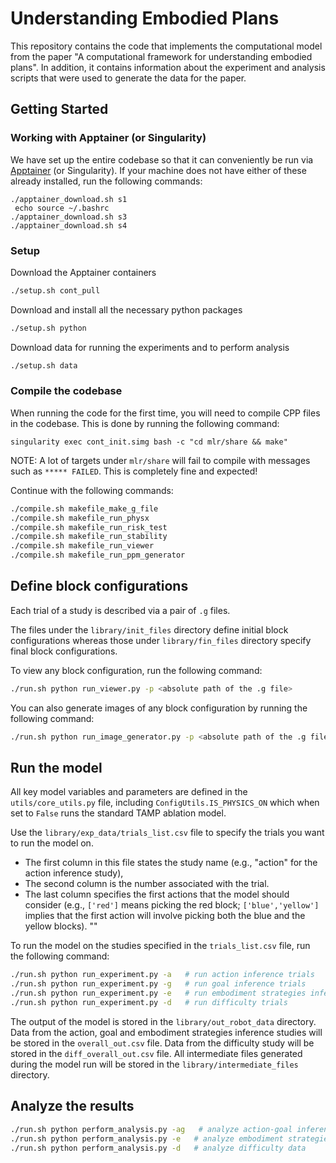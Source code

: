 # Understanding Embodied Plans
This repository contains the code that implements the computational model from the paper "A computational framework for understanding embodied plans".
In addition, it contains information about the experiment and analysis scripts that were used to generate the data for the paper.

## Getting Started

### Working with Apptainer (or Singularity)
We have set up the entire codebase so that it can conveniently be run via 
[Apptainer](https://apptainer.org/docs/user/main/introduction.html) (or Singularity). If your machine does not 
have either of these already installed, run the following commands:
```
./apptainer_download.sh s1
 echo source ~/.bashrc
./apptainer_download.sh s3
./apptainer_download.sh s4
```


### Setup
Download the Apptainer containers
```bash
./setup.sh cont_pull  
```

Download and install all the necessary python packages
```bash
./setup.sh python
```

Download data for running the experiments and to perform analysis
```bash
./setup.sh data
```

### Compile the codebase
When running the code for the first time, you will need to compile CPP files in the codebase. 
This is done by running the following command:
```
singularity exec cont_init.simg bash -c "cd mlr/share && make"
```
NOTE: A lot of targets under `mlr/share` will fail to compile with messages such as `***** FAILED`. This is completely fine and expected!

Continue with the following commands:
```bash
./compile.sh makefile_make_g_file
./compile.sh makefile_run_physx
./compile.sh makefile_run_risk_test
./compile.sh makefile_run_stability
./compile.sh makefile_run_viewer
./compile.sh makefile_run_ppm_generator
```

## Define block configurations
Each trial of a study is described via a pair of `.g` files. 

The files under the `library/init_files` directory define initial block configurations 
whereas those under `library/fin_files` directory specify final block configurations.

To view any block configuration, run the following command:
```bash
./run.sh python run_viewer.py -p <absolute path of the .g file>
```

You can also generate images of any block configuration by running the following command:
```bash
./run.sh python run_image_generator.py -p <absolute path of the .g file> -i
```


## Run the model
All key model variables and parameters are defined in the `utils/core_utils.py` file, 
including `ConfigUtils.IS_PHYSICS_ON` which when set to `False` runs the standard TAMP ablation model.

Use the `library/exp_data/trials_list.csv` file to specify the trials you want to run the model on. 
- The first column in this file states the study name (e.g., "action" for the action inference study), 
- The second column is the number associated with the trial. 
- The last column specifies the first actions that the model should consider (e.g., `['red']` means picking the red block; `['blue','yellow']` implies that the first action will involve picking both the blue and the yellow blocks). ""

To run the model on the studies specified in the `trials_list.csv` file, run the following command:
```bash
./run.sh python run_experiment.py -a   # run action inference trials
./run.sh python run_experiment.py -g   # run goal inference trials
./run.sh python run_experiment.py -e   # run embodiment strategies inference (how many hands) trials
./run.sh python run_experiment.py -d   # run difficulty trials
```

The output of the model is stored in the `library/out_robot_data` directory. 
Data from the action, goal and embodiment strategies inference studies will be stored in the `overall_out.csv` file.
Data from the difficulty study will be stored in the `diff_overall_out.csv` file.
All intermediate files generated during the model run will be stored in the `library/intermediate_files` directory.

## Analyze the results
```bash
./run.sh python perform_analysis.py -ag   # analyze action-goal inference data
./run.sh python perform_analysis.py -e   # analyze embodiment strategies inference data
./run.sh python perform_analysis.py -d   # analyze difficulty data
```
